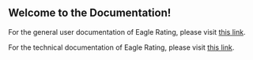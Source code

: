 ## **Welcome to the Documentation!**

For the general user documentation of Eagle Rating, please visit [this link](https://github.com/henrydierkes/Eagle_Rating/tree/master/Documentation/General-Audience).

For the technical documentation of Eagle Rating, please visit [this link](https://github.com/henrydierkes/Eagle_Rating/tree/master/Documentation/Technical).
